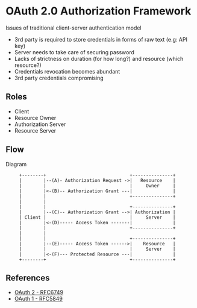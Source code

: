 # OAuth 2.0 Authorization Framework

Issues of traditional client-server authentication model
- 3rd party is required to store credentials in forms of raw text (e.g: API key)
- Server needs to take care of securing password
- Lacks of strictness on duration (for how long?) and resource (which resource?)
- Credentials revocation becomes abundant
- 3rd party credentials compromising

## Roles
- Client
- Resource Owner
- Authorization Server
- Resource Server

## Flow

Diagram

```text
     +--------+                               +---------------+
     |        |--(A)- Authorization Request ->|   Resource    |
     |        |                               |     Owner     |
     |        |<-(B)-- Authorization Grant ---|               |
     |        |                               +---------------+
     |        |
     |        |                               +---------------+
     |        |--(C)-- Authorization Grant -->| Authorization |
     | Client |                               |     Server    |
     |        |<-(D)----- Access Token -------|               |
     |        |                               +---------------+
     |        |
     |        |                               +---------------+
     |        |--(E)----- Access Token ------>|    Resource   |
     |        |                               |     Server    |
     |        |<-(F)--- Protected Resource ---|               |
     +--------+                               +---------------+
```

## References
- [OAuth 2 - RFC6749](https://www.rfc-editor.org/rfc/rfc6749)
- [OAuth 1 - RFC5849](https://www.rfc-editor.org/rfc/rfc5849)

